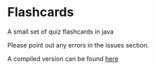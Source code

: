 # Flashcards
A small set of quiz flashcards in java

Please point out any errors in the issues section.

A compiled version can be found [here](http://latex.aslushnikov.com/compile?url=https%3A%2F%2Fraw.githubusercontent.com%2Ffsoc%2Fjava-flashcards%2Fmaster%2Fflashcards.tex)
